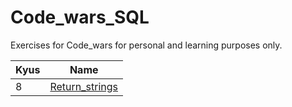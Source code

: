# Code_wars_SQL

Exercises for Code_wars for personal and learning purposes only. 

| Kyus | Name |
| ------------- | ------------- |
| 8  | [Return_strings](https://github.com/LBarrioVe/code_wars_SQL/blob/main/returning%20_strings.SQL)  |




